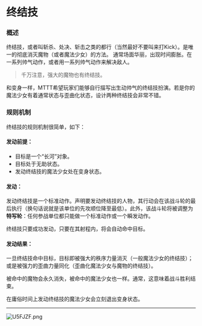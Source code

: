 # 终结技

### 概述

终结技，或者叫斩杀、处决、斩击之类的都行（当然最好不要叫来打Kick）。是唯一的彻底消灭魔物（或者魔法少女）的方法。
通常场面华丽，出现时间膨胀。在一系列帅气动作，或者用一系列帅气动作来解决敌人。

>千万注意，强大的魔物也有终结技。

和变身一样，MTTT希望玩家们能够自行描写出生动帅气的终结技扮演。若是你的魔法少女有着通常状态与歪曲化状态，设计两种终结技会非常不错。

### 规则机制

终结技的规则机制很简单，如下：

#### 发动前提：

* 目标是一个“长河”对象。
* 目标处于无助状态。
* 发动终结技的魔法少女处在变身状态。

#### 发动：

发动终结技是一个标准动作。声明要发动终结技的人物，其行动会在该战斗轮的最后执行（换句话说就是该单位的先攻顺位降至最低）。此外，该战斗轮将被调整为**特写轮**：任何参战单位都只能做一个标准动作或一个瞬发动作。

终结技只要成功发动，只要在其射程内，将会自动命中目标。

#### 发动结果：

一旦终结技命中目标，目标即被强大的秩序力量消灭（一般魔法少女的终结技）；或是被强力的歪曲力量同化（歪曲化魔法少女与魔物的终结技）。

被命中的魔物会永久消失，被命中的魔法少女也一样。通常，这意味着战斗胜利结束。

在庸俗时间上发动终结技的魔法少女会立刻退出变身状态。


***

<img src="https://s1.ax1x.com/2020/07/20/U5FJZF.png" alt="U5FJZF.png" border="0" />









